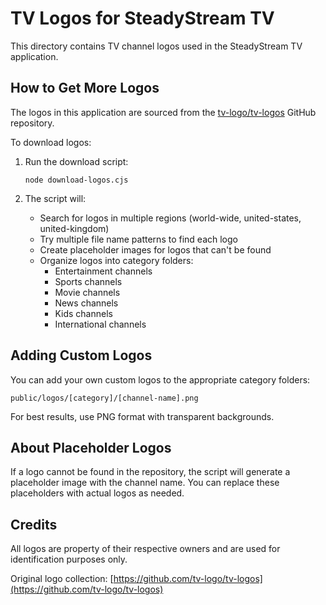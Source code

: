 
# TV Logos for SteadyStream TV

This directory contains TV channel logos used in the SteadyStream TV application.

## How to Get More Logos

The logos in this application are sourced from the [tv-logo/tv-logos](https://github.com/tv-logo/tv-logos) GitHub repository.

To download logos:

1. Run the download script:
   ```
   node download-logos.cjs
   ```

2. The script will:
   - Search for logos in multiple regions (world-wide, united-states, united-kingdom)
   - Try multiple file name patterns to find each logo
   - Create placeholder images for logos that can't be found
   - Organize logos into category folders:
     - Entertainment channels
     - Sports channels
     - Movie channels 
     - News channels
     - Kids channels
     - International channels

## Adding Custom Logos

You can add your own custom logos to the appropriate category folders:

```
public/logos/[category]/[channel-name].png
```

For best results, use PNG format with transparent backgrounds.

## About Placeholder Logos

If a logo cannot be found in the repository, the script will generate a placeholder image with the channel name. You can replace these placeholders with actual logos as needed.

## Credits

All logos are property of their respective owners and are used for identification purposes only.

Original logo collection: [https://github.com/tv-logo/tv-logos](https://github.com/tv-logo/tv-logos)
